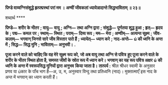 **पिण्डे वाय्वग्निसंशुद्धे हृत्पद्मस्थां परां मम ।** **अण्वीं जीवकलां ध्यायेन्नादान्ते सिद्धभाविताम् ॥ २३॥** 

शब्दार्थ **** 

**पिण्डे—** **शरीर के भीतर** **; वायु—** **वायु** **; अग्नि—** **तथा अग्नि द्वारा** **; संशुद्धे—** **पूर्णतया शुद्ध हुआ** **; हृत्—** **हृदय के** **; पद्म—** **कमल** **पर** **; स्थाम्—** **स्थित** **; पराम्—** **दिव्य रूप** **; मम—** **मेरा** **; अण्वीम्—** **अत्यन्त सूक्ष्म** **; जीव-कलाम्—** **भगवान् जिनसे सारे जीव विस्तार** **पाते हैं** **; ध्यायेत्—** **ध्यान करे** **; नाद-अन्ते—** **ú की ध्वनि के अन्त में** **; सिद्ध—** **सिद्ध मुनि** **; भाविताम्—** **अनुभवी।** **.** 

**पूजा करने वाले को चाहिए कि वह मेरे सूक्ष्म रूप को, जो अब वायु तथा अग्नि से पवित्र** **हुए पूजा करने वाले के शरीर के भीतर स्थित होता है, समस्त जीवों के स्रोत रूप में ध्यान करे।** **भगवान् का यह रूप पवित्र अक्षर** **ú** **की ध्वनि के अन्त में स्वरूपसिद्ध मुनियों द्वारा अनुभव** **किया जाता है।** **तात्पर्य :** श्रील श्रीधर स्वामी के अनुसार प्रणव या úकार के पाँच भाग हैं—अ, उ, म, अनुस्वार विन्दु तथा प्रतिध्वनि (नाद)। मुक्तात्माएँ इस नाद के अन्त में भगवान् का ध्यान करती हैं।  